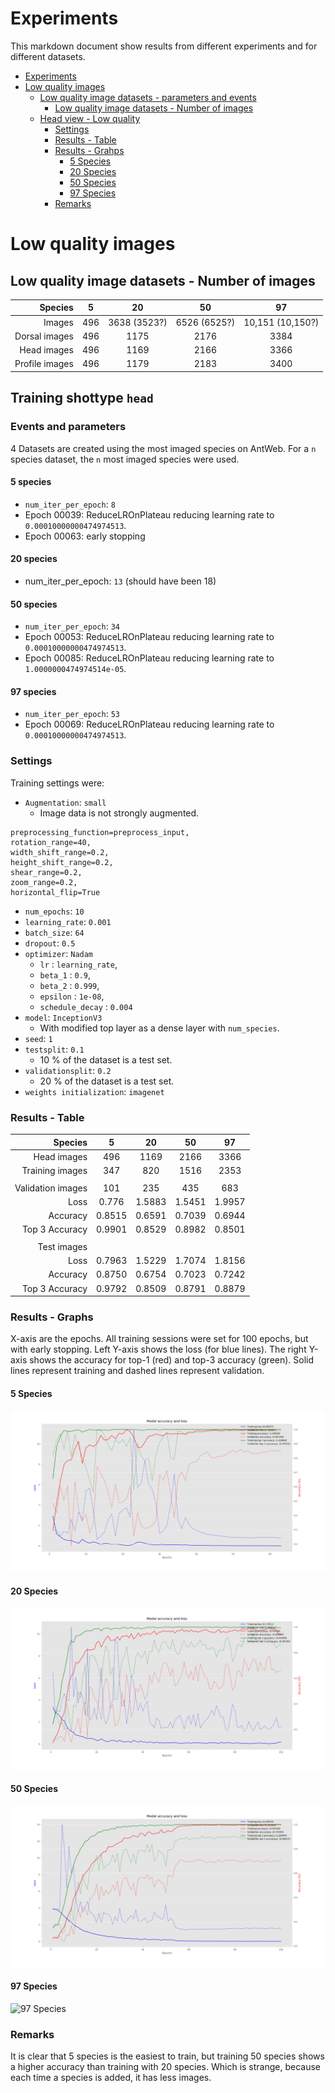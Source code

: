 # Experiments

This markdown document show results from different experiments and for different datasets.

<!-- TOC depthFrom:1 depthTo:6 withLinks:1 updateOnSave:1 orderedList:0 -->

- [Experiments](#experiments)
- [Low quality images](#low-quality-images)
	- [Low quality image datasets - parameters and events](#low-quality-image-datasets-parameters-and-events)
		- [Low quality image datasets - Number of images](#low-quality-image-datasets-number-of-images)
	- [Head view - Low quality](#head-view-low-quality)
		- [Settings](#settings)
		- [Results - Table](#results-table)
		- [Results - Grahps](#results-grahps)
			- [5 Species](#5-species)
			- [20 Species](#20-species)
			- [50 Species](#50-species)
			- [97 Species](#97-species)
		- [Remarks](#remarks)

<!-- /TOC -->

# Low quality images

## Low quality image datasets - Number of images

|       Species |  5  |      20      |      50      |        97        |
|-------------: | :-: | :----------: | :----------: | :--------------: |
|        Images | 496 | 3638 (3523?) | 6526 (6525?) | 10,151 (10,150?) |
| Dorsal images | 496 |     1175     |     2176     |       3384       |
|   Head images | 496 |     1169     |     2166     |       3366       |
|Profile images | 496 |     1179     |     2183     |       3400       |

## Training shottype `head`

### Events and parameters
4 Datasets are created using the most imaged species on AntWeb. For a `n` species dataset, the `n` most imaged species were used.

#### 5 species
- `num_iter_per_epoch`: `8`
- Epoch 00039: ReduceLROnPlateau reducing learning rate to `0.00010000000474974513`.
- Epoch 00063: early stopping

#### 20 species
- num_iter_per_epoch: `13` (should have been 18)

#### 50 species
- `num_iter_per_epoch`: `34`
- Epoch 00053: ReduceLROnPlateau reducing learning rate to `0.00010000000474974513`.
- Epoch 00085: ReduceLROnPlateau reducing learning rate to `1.0000000474974514e-05`.

#### 97 species
- `num_iter_per_epoch`: `53`
- Epoch 00069: ReduceLROnPlateau reducing learning rate to `0.00010000000474974513`.

### Settings

Training settings were:

- `Augmentation`: `small`
  - Image data is not strongly augmented.
```  
preprocessing_function=preprocess_input,
rotation_range=40,
width_shift_range=0.2,
height_shift_range=0.2,
shear_range=0.2,
zoom_range=0.2,
horizontal_flip=True
```
- `num_epochs`: `10`
- `learning_rate`: `0.001`
- `batch_size`: `64`
- `dropout`: `0.5`
- `optimizer`: `Nadam`
  - `lr` : `learning_rate`,
  - `beta_1` : `0.9`,
  - `beta_2` : `0.999`,
  - `epsilon` : `1e-08`,
  - `schedule_decay` : `0.004`
- `model`: `InceptionV3`
  - With modified top layer as a dense layer with `num_species`.
- `seed`: `1`
- `testsplit`: `0.1`
  - 10 % of the dataset is a test set.
- `validationsplit`: `0.2`
  - 20 % of the dataset is a test set.
- `weights initialization`: `imagenet`

### Results - Table

|           Species |    5   |   20   |   50   |   97   |
|------------------:|:------:|:------:|:------:|:------:|
|       Head images |    496 |   1169 |   2166 |   3366 |
|   Training images |    347 |    820 |   1516 |   2353 |
|                   |        |        |        |        |
| Validation images |    101 |    235 |    435 |    683 |
|              Loss |  0.776 | 1.5883 | 1.5451 | 1.9957 |
|          Accuracy | 0.8515 | 0.6591 | 0.7039 | 0.6944 |
|    Top 3 Accuracy | 0.9901 | 0.8529 | 0.8982 | 0.8501 |
|                   |        |        |        |        |
|       Test images |        |        |        |        |
|              Loss | 0.7963 | 1.5229 | 1.7074 | 1.8156 |
|          Accuracy | 0.8750 | 0.6754 | 0.7023 | 0.7242 |
|    Top 3 Accuracy | 0.9792 | 0.8509 | 0.8791 | 0.8879 |

### Results - Graphs
X-axis are the epochs. All training sessions were set for 100 epochs, but with early stopping. Left Y-axis shows the loss (for blue lines). The right Y-axis shows the accuracy for top-1 (red) and top-3 accuracy (green). Solid lines represent training and dashed lines represent validation.

#### 5 Species

![5 Species](/docs/lowquality/top5species_Qlow.png)

#### 20 Species

![20 Species](/docs/lowquality/top20species_Qlow.png)

#### 50 Species

![50 Species](/docs/lowquality/top50species_Qlow.png)

#### 97 Species

![97 Species](/docs/lowquality/top97species_Qlow.png)


### Remarks
It is clear that 5 species is the easiest to train, but training 50 species shows a higher accuracy than training with 20 species. Which is strange, because each time a species is added, it has less images.
